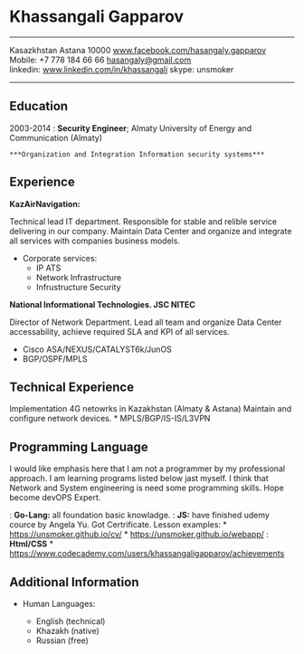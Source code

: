 Khassangali Gapparov
============

___
Kasazkhstan Astana 10000                   www.facebook.com/hasangaly.gapparov  
Mobile: +7 778 184 66 66                                   hasangaly@gmail.com  
linkedin: www.linkedin.com/in/khassangali                      skype: unsmoker  
___

Education
---------

2003-2014
:   **Security Engineer**; Almaty University of Energy and Communication (Almaty)

    ***Organization and Integration Information security systems***


Experience
----------

**KazAirNavigation:**

Technical lead IT department. Responsible for stable and relible service
delivering in our company. Maintain Data Center and organize and integrate
all services with companies business models.

* Corporate services:
	* IP ATS
	* Network Infrastructure
	* Infrustructure Security

**National Informational Technologies. JSC NITEC**

Director of Network Department. Lead all team and organize Data Center
accessability, achieve required SLA and KPI of all services.

  * Cisco ASA/NEXUS/CATALYST6k/JunOS
  * BGP/OSPF/MPLS

Technical Experience
--------------------

Implementation 4G netowrks in Kazakhstan (Almaty & Astana)
   Maintain and configure network devices.
 	* MPLS/BGP/IS-IS/L3VPN


Programming Language
--------------------

I would like emphasis here that I am not a programmer by my professional
approach. I am learning programs listed below jast myself. I think that
Network and System engineering is need some programming skills. Hope become
devOPS Expert.

:   **Go-Lang:** all foundation basic knowladge.
:   **JS:** have finished udemy cource by Angela Yu. Got Certrificate.
    Lesson examples:
	* https://unsmoker.github.io/cv/
	* https://unsmoker.github.io/webapp/
:  **Html/CSS**
	* https://www.codecademy.com/users/khassangaligapparov/achievements

Additional Information
----------------------------------------

* Human Languages:

     * English (technical)
     * Khazakh (native)
     * Russian (free)
